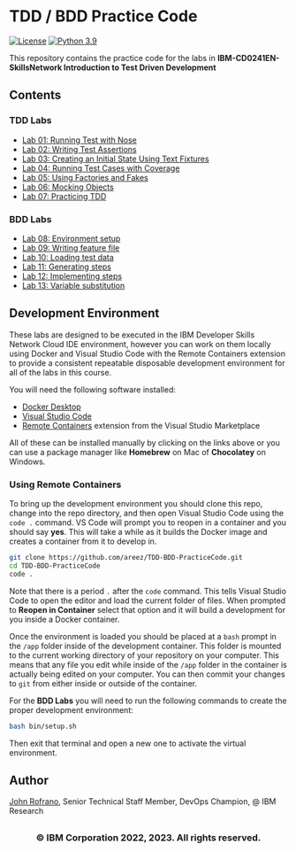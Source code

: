 # TDD / BDD Practice Code

[![License](https://img.shields.io/badge/License-Apache%202.0-blue.svg)](https://opensource.org/licenses/Apache-2.0)
[![Python 3.9](https://img.shields.io/badge/Python-3.9-green.svg)](https://shields.io/)

This repository contains the practice code for the labs in **IBM-CD0241EN-SkillsNetwork Introduction to Test Driven Development**

## Contents

### TDD Labs

- [Lab 01: Running Test with Nose](labs/01_running_tests_with_nose/README.md)
- [Lab 02: Writing Test Assertions](labs/02_writing_test_assertions/README.md)
- [Lab 03: Creating an Initial State Using Text Fixtures](labs/03_test_fixtures/README.md)
- [Lab 04: Running Test Cases with Coverage](labs/04_test_coverage/README.md)
- [Lab 05: Using Factories and Fakes](labs/05_factories_and_fakes/README.md)
- [Lab 06: Mocking Objects](labs/06_mocking_objects/README.md)
- [Lab 07: Practicing TDD](labs/07_practicing_tdd/README.md)

### BDD Labs

- [Lab 08: Environment setup](labs/08_environment_setup)
- [Lab 09: Writing feature file](labs/09_writing_feature_files)
- [Lab 10: Loading test data](labs/10_loading_test_data)
- [Lab 11: Generating steps](labs/11_generating_steps)
- [Lab 12: Implementing steps](labs/12_implementing_steps)
- [Lab 13: Variable substitution](labs/13_variable_substitution)

## Development Environment

These labs are designed to be executed in the IBM Developer Skills Network Cloud IDE environment, however you can work on them locally using Docker and Visual Studio Code with the Remote Containers extension to provide a consistent repeatable disposable development environment for all of the labs in this course.

You will need the following software installed:

- [Docker Desktop](https://www.docker.com/products/docker-desktop)
- [Visual Studio Code](https://code.visualstudio.com)
- [Remote Containers](https://marketplace.visualstudio.com/items?itemName=ms-vscode-remote.remote-containers) extension from the Visual Studio Marketplace

All of these can be installed manually by clicking on the links above or you can use a package manager like **Homebrew** on Mac of **Chocolatey** on Windows.

### Using Remote Containers

To bring up the development environment you should clone this repo, change into the repo directory, and then open Visual Studio Code using the `code .` command. VS Code will prompt you to reopen in a container and you should say **yes**. This will take a while as it builds the Docker image and creates a container from it to develop in.

```bash
git clone https://github.com/areez/TDD-BDD-PracticeCode.git
cd TDD-BDD-PracticeCode
code .
```

Note that there is a period `.` after the `code` command. This tells Visual Studio Code to open the editor and load the current folder of files. When prompted to **Reopen in Container** select that option and it will build a development for you inside a Docker container.

Once the environment is loaded you should be placed at a `bash` prompt in the `/app` folder inside of the development container. This folder is mounted to the current working directory of your repository on your computer. This means that any file you edit while inside of the `/app` folder in the container is actually being edited on your computer. You can then commit your changes to `git` from either inside or outside of the container.

For the **BDD Labs** you will need to run the following commands to create the proper development environment:

```bash
bash bin/setup.sh
```

Then exit that terminal and open a new one to activate the virtual environment.

## Author

[John Rofrano](https://www.linkedin.com/in/JohnRofrano/), Senior Technical Staff Member, DevOps Champion, @ IBM Research

## <h3 align="center"> © IBM Corporation 2022, 2023. All rights reserved. <h3/>
